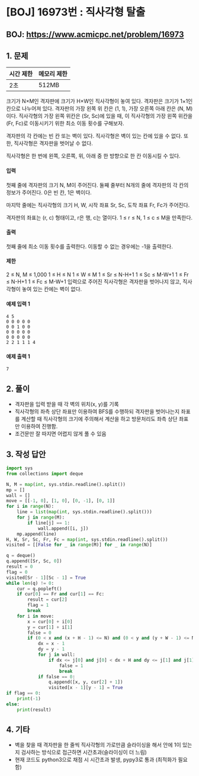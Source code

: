 #  [BOJ] 16973번 : 직사각형 탈출

## BOJ: https://www.acmicpc.net/problem/16973

## 1. 문제

|시간 제한| 메모리 제한| 
|:----|:----|
|2초|512MB|

크기가 N×M인 격자판에 크기가 H×W인 직사각형이 놓여 있다. 격자판은 크기가 1×1인 칸으로 나누어져 있다. 격자판의 가장 왼쪽 위 칸은 (1, 1), 가장 오른쪽 아래 칸은 (N, M)이다. 직사각형의 가장 왼쪽 위칸은 (Sr, Sc)에 있을 때, 이 직사각형의 가장 왼쪽 위칸을 (Fr, Fc)로 이동시키기 위한 최소 이동 횟수를 구해보자.

격자판의 각 칸에는 빈 칸 또는 벽이 있다. 직사각형은 벽이 있는 칸에 있을 수 없다. 또한, 직사각형은 격자판을 벗어날 수 없다.

직사각형은 한 번에 왼쪽, 오른쪽, 위, 아래 중 한 방향으로 한 칸 이동시킬 수 있다.

#### 입력
첫째 줄에 격자판의 크기 N, M이 주어진다. 둘째 줄부터 N개의 줄에 격자판의 각 칸의 정보가 주어진다. 0은 빈 칸, 1은 벽이다.

마지막 줄에는 직사각형의 크기 H, W, 시작 좌표 Sr, Sc, 도착 좌표 Fr, Fc가 주어진다.

격자판의 좌표는 (r, c) 형태이고, r은 행, c는 열이다. 1 ≤ r ≤ N, 1 ≤ c ≤ M을 만족한다.

#### 출력
첫째 줄에 최소 이동 횟수를 출력한다. 이동할 수 없는 경우에는 -1을 출력한다.

#### 제한
2 ≤ N, M ≤ 1,000
1 ≤ H ≤ N
1 ≤ W ≤ M
1 ≤ Sr ≤ N-H+1
1 ≤ Sc ≤ M-W+1
1 ≤ Fr ≤ N-H+1
1 ≤ Fc ≤ M-W+1
입력으로 주어진 직사각형은 격자판을 벗어나지 않고, 직사각형이 놓여 있는 칸에는 벽이 없다.

#### 예제 입력 1
```
4 5
0 0 0 0 0
0 0 1 0 0
0 0 0 0 0
0 0 0 0 0
2 2 1 1 1 4
```
#### 예제 출력 1
```
7
```
## 2. 풀이
- 격자판을 입력 받을 때 각 벽의 위치(x, y)를 기록
- 직사각형의 좌측 상단 좌표만 이용하여 BFS를 수행하되 격자판을 벗어나는지 좌표를 계산할 때 직사각형의 크기에 주의해서 계산을 하고 방문처리도 좌측 상단 좌표만 이용하여 진행함.
- 조건문만 잘 따지면 어렵지 않게 풀 수 있음

## 3. 작성 답안
```python
import sys
from collections import deque

N, M = map(int, sys.stdin.readline().split())
mp = []
wall = []
move = [[-1, 0], [1, 0], [0, -1], [0, 1]]
for i in range(N):
    line = list(map(int, sys.stdin.readline().split()))
    for j in range(M):
        if line[j] == 1:
            wall.append([i, j])
    mp.append(line)
H, W, Sr, Sc, Fr, Fc = map(int, sys.stdin.readline().split())
visited = [[False for _ in range(M)] for _ in range(N)]

q = deque()
q.append([Sr, Sc, 0])
result = 0
flag = 0
visited[Sr - 1][Sc - 1] = True
while len(q) != 0:
    cur = q.popleft()
    if cur[0] == Fr and cur[1] == Fc:
        result = cur[2]
        flag = 1
        break
    for i in move:
        x = cur[0] + i[0]
        y = cur[1] + i[1]
        false = 0
        if (0 < x and (x + H - 1) <= N) and (0 < y and (y + W - 1) <= M) and (visited[x - 1][y - 1] == False):
            dx = x - 1
            dy = y - 1
            for j in wall:
                if dx <= j[0] and j[0] < dx + H and dy <= j[1] and j[1] < dy + W:
                    false = 1
                    break
            if false == 0:
                q.append([x, y, cur[2] + 1])
                visited[x - 1][y - 1] = True
if flag == 0:
    print(-1)
else:
    print(result)
```
## 4. 기타
- 벽을 찾을 때 격자판을 한 줄씩 직사각형의 가로만큼 슬라이싱을 해서 안에 1이 있는지 검사하는 방식으로 접근하면 시간초과(슬라이싱이 더 느림)
- 현재 코드도 python3으로 채점 시 시간초과 발생, pypy3로 통과 (최적화가 필요함)
